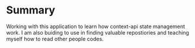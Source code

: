 # Summary
Working with this application to learn how context-api state management work. I am also buiding to use in finding valuable repostiories and teaching myself how to read other people codes.
